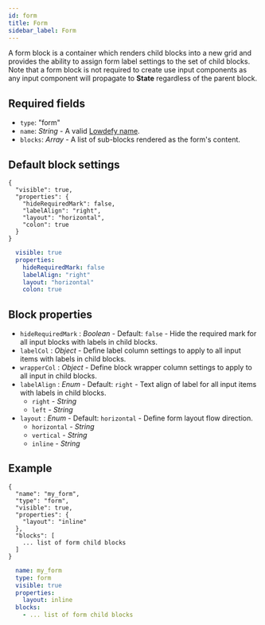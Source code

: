 ```yaml
---
id: form
title: Form
sidebar_label: Form
---
```


A form block is a container which renders child blocks into a new grid and provides the ability to assign form label settings to the set of child blocks. Note that a form block is not required to create use input components as any input component will propagate to __State__ regardless of the parent block.

## Required fields

- `type`: "form"
- `name`: _String_ - A valid [Lowdefy name](concepts/lowdefy-file.md#names-and-ids).
- `blocks`: _Array_ - A list of sub-blocks rendered as the form's content.

## Default block settings

<!--DOCUSAURUS_CODE_TABS-->
<!--JSON-->
```json5
{
  "visible": true,
  "properties": {
    "hideRequiredMark": false,
    "labelAlign": "right",
    "layout": "horizontal",
    "colon": true
  }
}
```
<!--YAML-->
```yaml
  visible: true
  properties:
    hideRequiredMark: false
    labelAlign: "right"
    layout: "horizontal"
    colon: true
```
<!--END_DOCUSAURUS_CODE_TABS-->

## Block properties

- `hideRequiredMark` : _Boolean_ - Default: `false` - Hide the required mark for all input blocks with labels in child blocks.
- `labelCol` : _Object_ - Define label column settings to apply to all input items with labels in child blocks.
- `wrapperCol` : _Object_ - Define block wrapper column settings to apply to all input in child blocks.
- `labelAlign` : _Enum_ - Default: `right` - Text align of label for all input items with labels in child blocks.
  - `right` - _String_
  - `left` - _String_
- `layout` : _Enum_ - Default: `horizontal` - Define form layout flow direction.
  - `horizontal` - _String_
  - `vertical` - _String_
  - `inline` - _String_

## Example

<!--DOCUSAURUS_CODE_TABS-->
<!--JSON-->
```json5
{
  "name": "my_form",
  "type": "form",
  "visible": true,
  "properties": {
    "layout": "inline"
  },
  "blocks": [
    ... list of form child blocks
  ]
}
```
<!--YAML-->
```yaml
  name: my_form
  type: form
  visible: true
  properties:
    layout: inline
  blocks:
    - ... list of form child blocks
```
<!--END_DOCUSAURUS_CODE_TABS-->